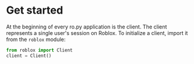 # Get started

At the beginning of every ro.py application is the client. The client represents a single user's session on Roblox.
To initialize a client, import it from the `roblox` module:
```python
from roblox import Client
client = Client()
```